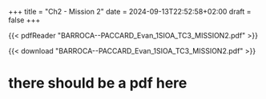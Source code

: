 +++
title = "Ch2 - Mission 2"
date = 2024-09-13T22:52:58+02:00
draft = false
+++

{{< pdfReader "BARROCA--PACCARD_Evan_1SIOA_TC3_MISSION2.pdf" >}}

{{< download "BARROCA--PACCARD_Evan_1SIOA_TC3_MISSION2.pdf" >}}


# there should be a pdf here
